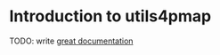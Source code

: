 # Introduction to utils4pmap

TODO: write [great documentation](http://jacobian.org/writing/what-to-write/)
